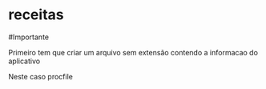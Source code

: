 # receitas

#Importante

Primeiro tem que criar um arquivo sem extensão contendo a informacao do aplicativo

Neste caso procfile
